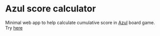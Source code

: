 # Azul score calculator

Minimal web app to help calculate cumulative score in [Azul](<https://en.wikipedia.org/wiki/Azul_(board_game)>) board game.\
Try [here](https://azul.giorgiogilberti.it/)
